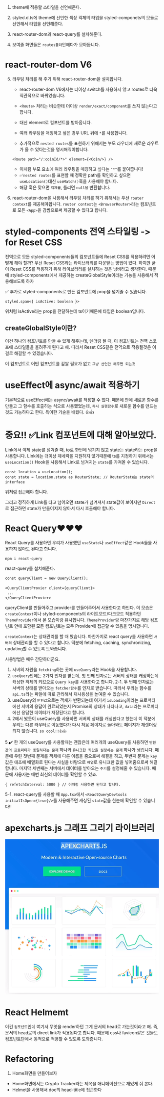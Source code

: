 1. theme에 적용할 스타일을 선언해준다.
2. styled.d.ts에 theme에 선언한 색상 객체의 타입을 styled-componets의 모듈로 선언해서 타입을 선언해준다.
3. react-router-dom과 react-query를 설치해준다.

4. 보여줄 화면들은 `routes폴더`안에다가 모아둡니다. 

# react-router-dom V6
5. 라우팅 처리를 해 주기 위해 react-router-dom을 설치합니다.
    - react-router-dom V6에서는 더이상 switch를 사용하지 않고 routes로 더욱 직관적으로 바뀌었습니다.
    - `<Route>` 처리는 비슷한데 더이상 `render/exact/component`를 쓰지 않는다고 합니다.
    - 대신 element로 컴포넌트를 받아옵니다. 
    - 여러 라우팅을 매칭하고 싶은 경우 URL 뒤에 `*`를 사용합니다.

    - 추가적으로 `nested routes`를 표현하기 위해서는 부모 라우터에 새로운 라우트가 올 수 있다는것을 명시해줘야합니다.
    ```
    <Route path="/:coinId/*>" element={<Coin/>} />
    ```
    - 이처럼 부모 요소에 여러 라우팅을 매칭하고 싶다는 `"*"`를 붙여줍니다!
    -  ✅`nested routes`를 표현할 때 정확한 path를 확인하고 싶으면 `useLocation()`대신 `useMatch()`훅을 사용해야 합니다.
    - 해당 훅은 맞으면 `객체를`, 틀리면 `null을` 반환합니다. 

6. react-router-dom을 사용해서 라우팅 처리를 하기 위해서는 우선 `router context`를 제공해야합니다.
`router context`는 `<BrowserRouter>`라는 컴포넌트로 모든 `<App>`을 감쌈으로써 제공할 수 있다고 합니다.

# styled-components 전역 스타일링 -> for Reset CSS
전역으로 모든 styled-components들의 컴포넌트들에 Reset CSS를 적용하려면 어떻게 해야 할까?
우선 Reset CSS라는 라이브러리를 다운받는 방법이 있다. 하지만 굳이 Reset CSS를 적용하기 위해 라이브러리를 설치하는 것은 낭비라고 생각한다. 때문에 styled-components에서 제공하는 createGlobalStyle이라는 기능을 사용해서 적용해보도록 하자

✅ 추가로 styled-components로 만든 컴포넌트에 prop을 넘겨줄 수 있습니다. 
```
styled.span<{ isActive: boolean }>
```
위처럼 isActive라는 prop을 전달하는데 ts이기때문에 타입은 boolean입니다.

## createGlobalStyle이란?
이건 하나의 컴포넌트를 만들 수 있게 해주는데, 렌더링 될 때, 이 컴포넌트는 전역 스코프에 스타일들을 올려주게 된다고 해. 따라서 Reset CSS같은 전역으로 적용될것은 이걸로 해결할 수 있겠습니다.

이 컴포넌트로 어떤 컴포넌트를 감쌀 필요가 없고 `그냥 선언만 해주면 되는것`

# useEffect에 async/await 적용하기
기본적으로 useEffect에는 async/await를 적용할 수 없다. 때문에 안에 새로운 함수를 만들고 그 함수를 호출하는 식으로 사용했었는데,
`즉시 실행함수`로 새로운 함수를 만드는것도 가능하다고 한다. 특이한 기술을 배웠다. 👍👍

# 중요!! ✅Link 컴포넌트에 대해 알아보았다.
Link에서 이제 state를 넘겨줄 때, to로 한번에 넘기지 않고 state는 state라는 prop을 사용합니다.
Link에는 더이상 제네릭을 지원하지 않기때문에 ts를 지정하기 위해서는
`useLocation()` Hook을 사용해서 Link로 넘겨지는 `state`를 가져올 수 있습니다.
```
const location = useLocation();
const state = location.state as RouterState; // RouterState는 state의 interface
```
위처럼 접근해야 합니다.

그리고 정직하게 Link를 타고 넘어오면 state가 넘겨져서 state값이 보이지만 `Direct`로 접근하면 state가 만들어지지 않아서 다시 호출해야 합니다.

# React Query❤️❤️❤️
React Query를 사용하면 우리가 사용했던 `useState`나 `useEffect`같은 Hook들을 사용하지 않아도 된다고 합니다.
```
npm i react-query
```
react-query를 설치해준다.

```
const queryClient = new QueryClient();

<QueryClientProvier client={queryClient}>
 ...
</QueryClientProvier>
```
queryClient를 만들어주고 provider를 만들어주어서 사용한다고 하빈다.
이 모습은 `createContext`이나 styled-components의 라이트모드/다크모드 적용하던 `ThemeProvider`에서 본 모습이랑 유사합니다.
`ThemeProvider`랑 마찬가지로 해당 컴포넌트 안에 포함된 모든 컴포넌트는 모두 Provider에 접근할 수 있음을 명시합니다. 

`createContext`는 상태관리를 할 때 봤습니다. 마찬가지로 react query를 사용하면 `서버의` 상태관리를 할 수 있다고 합니다.
덕분에 fetching, caching, synchronizing, updating할 수 있도록 도와줍니다.

사용방법은 매우 간단하더군요.
1. 서버의 자원을 `fetching`하는 곳에 `useQuery`라는 Hook을 사용합니다.
2. `useQuery`안에는 2가지 인자를 받는데, 첫 번째 인자로는 서버의 상태를 캐싱하는데 캐싱한 객체의 키값으로 `Query key`를 사용한다고 합니다.
2-1. 두 번째 인자로는 서버의 상태를 받아오는 `fetcher함수`를 인자로 받습니다. 따라서 우리는 함수를 `api.ts`라는 파일에 따로 관리해서 재사용성을 높여줄 수 있습니다.
3. useQuery의 `반환값`으로는 객체가 반환되는데 여기서 `isLoading`이라는 프로퍼티에선 서버의 응답이 완료되었는지 Promise의 상태가 나타나고, `data`라는 프로퍼티에선 응답한 데이터가 저장된다고 합니다. 
4. 2에서 봤듯이 useQuery를 사용하면 서버의 상태를 캐싱한다고 했는데 이 덕분에 우리는 다른 라우터로 이동했다가 다시 처음 페이지로 돌아와도 페이지가 재렌더링 되지 않습니다. `so cool!!👍👍`

5.✔️ 한 개의 useQuery를 사용할때는 괜찮은데 여러개의 useQuery를 사용하면 `반환값의 프로퍼티가 동일하다는 문제` 하나와 `유니크한 키값을 설정하는 문제` 하나가 생깁니다. 때문에 우린 첫번째 문제를 객체에 다른 이름을 줌으로써 해결을 하고, 두번째 문제는 `key`값은 애초에 배열화로 된다는 사실을 바탕으로 `배열`로 유니크한 값을 넣어줌으로써 해결합니다. 마지막 세번째는 서버에서 데이터를 받아오는 `주기`를 설정해줄 수 있습니다. 때문에 사용자는 매번 최신의 데이터를 확인할 수 있죠. 
```
{ refetchInterval: 5000 } // 이처럼 사용하면 된다고 합니다.
```
5-1. react-query를 사용할 때 `App.tsx`에서 `<ReactQueryDevtools initialIsOpen={true}/>`를 사용해주면 캐싱된 `state`값을 한눈에 확인할 수 있습니다!!

# apexcharts.js 그래프 그리기 라이브러리
<img src="./apexchart.png">

# React Helmemt
이건 `컴포넌트`인데 여기서 무엇을 render하던 그게 문서의 head로 가는것이라고 해.
즉, 문서의 head로의 direct link가 적용된다고 합니다.
때문에 css나 favicon같은 것들도 컴포넌트단에서 동적으로 적용할 수 있도록 도와줍니다.


# Refactoring

1. Home화면을 만들어보자
- Home화면에서는 Crypto Tracker라는 제목을 애니메이션으로 재밌게 줘 본다.
- Helmet을 사용해서 doc의 head-title에 접근한다
